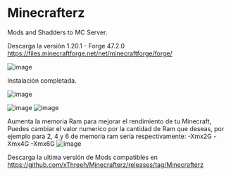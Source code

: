 # Minecrafterz
Mods and Shadders to MC Server.

Descarga la versión 1.20.1 - Forge 47.2.0 https://files.minecraftforge.net/net/minecraftforge/forge/

![image](https://github.com/xThreeh/Minecrafterz/assets/16139465/01dd5bd7-5e69-43e4-bece-ddd09232fe3c)


Instalación completada.

![image](https://github.com/xThreeh/Minecrafterz/assets/16139465/d528cb91-8ff1-4214-90f1-794532d9f0d8)

![image](https://github.com/xThreeh/Minecrafterz/assets/16139465/abc5e746-e674-4d11-a8ef-38efbc49df86)
![image](https://github.com/xThreeh/Minecrafterz/assets/16139465/df6ef3ee-6e7c-4448-9b45-0d3c4186c265)

Aumenta la memoria Ram para mejorar el rendimiento de tu Minecraft, Puedes cambiar el valor numerico por la cantidad de Ram que deseas, por ejemplo para 2, 4 y 6 de memoria ram sería respectivamente:
-Xmx2G -Xmx4G -Xmx6G
![image](https://github.com/xThreeh/Minecrafterz/assets/16139465/08e3366a-9e17-45ea-95d7-1609ebe459f8)





Descarga la ultima versión de Mods compatibles en https://github.com/xThreeh/Minecrafterz/releases/tag/Minecrafterz

